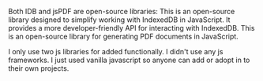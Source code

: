 Both IDB and jsPDF are open-source libraries:
This is an open-source library designed to simplify working with IndexedDB in JavaScript. It provides a more developer-friendly API for interacting with IndexedDB.
This is an open-source library for generating PDF documents in JavaScript.

I only use two js libraries for added functionally.
I didn't use any js frameworks. I just used vanilla javascript so anyone can add or adopt in to their own projects.

